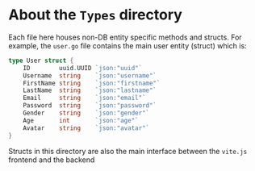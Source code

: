 # About the `Types` directory

Each file here houses non-DB entity specific methods and structs. For example, the `user.go` file contains the main user entity (struct) which is:

```go
type User struct {
	ID        uuid.UUID `json:"uuid"`
	Username  string    `json:"username"`
	FirstName string    `json:"firstname"`
	LastName  string    `json:"lastname"`
	Email     string    `json:"email"`
	Password  string    `json:"password"`
	Gender    string    `json:"gender"`
	Age       int       `json:"age"`
	Avatar    string    `json:"avatar"`
}
```

Structs in this directory are also the main interface between the `vite.js` frontend and the backend

